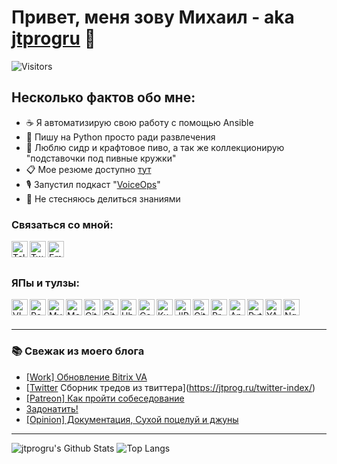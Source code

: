 # Привет, меня зову Михаил - aka [jtprogru][website] 👋
![Visitors](https://visitor-badge.glitch.me/badge?page_id=jtprogru)

## Несколько фактов обо мне:
- ☕️ Я автоматизирую свою работу с помощью Ansible
- 🐍 Пишу на Python просто ради развлечения
- 🍻 Люблю сидр и крафтовое пиво, а так же коллекционирую "подставочки под пивные кружки"
- 📋 Мое резюме доступно [тут][mycv]
- 🎙 Запустил подкаст "[VoiceOps][podcast]"
- 🦄 Не стесняюсь делиться знаниями

### Связаться со мной:

[<img align="left" width="26px" alt="Telegram" src="https://api.iconify.design/ri:telegram-line.svg?download=true&box=true&color=%23626262&inline=false&height=auto" />][telegram_chat]
[<img align="left" width="26px" alt="Twitter" src="https://api.iconify.design/jam:twitter-square.svg?download=true&box=true&color=%23626262&inline=false&height=auto" />][twitter]
[<img align="left" width="26px" alt="Email" src="https://api.iconify.design/entypo:email.svg?download=true&box=true&color=%23626262&inline=false&height=auto" />][email]


<br />
<br />

### ЯПы и тулзы:

<img align="left" alt="VIM" width="26px" src="https://api.iconify.design/cib:vim.svg?download=true&box=true&color=%23626262&inline=false&height=auto" />
<img align="left" alt="PostgreSQL" width="26px" src="https://api.iconify.design/cib:postgresql.svg?download=true&box=true&color=%23626262&inline=false&height=auto" />
<img align="left" alt="MySQL" width="26px" src="https://api.iconify.design/whh:mysqltwo.svg?download=true&box=true&color=%23626262&inline=false&height=auto" />
<img align="left" alt="MongoDB" width="26px" src="https://api.iconify.design/cib:mongodb.svg?download=true&box=true&color=%23626262&inline=false&height=auto" />
<img align="left" alt="Git" width="26px" src="https://api.iconify.design/fa-brands:git-square.svg?download=true&box=true&color=%23626262&inline=false&height=auto" />
<img align="left" alt="GitHub" width="26px" src="https://api.iconify.design/codicon:github.svg?download=true&box=true&color=%23626262&inline=false&height=auto" />
<img align="left" alt="Ubuntu" width="26px" src="https://api.iconify.design/simple-icons:ubuntu.svg?download=true&box=true&color=%23626262&inline=false&height=auto" />
<img align="left" alt="CenOS" width="26px" src="https://api.iconify.design/fa-brands:centos.svg?download=true&box=true&color=%23626262&inline=false&height=auto" />
<img align="left" alt="Kubernetes" width="26px" src="https://api.iconify.design/simple-icons:kubernetes.svg?download=true&box=true&color=%23626262&inline=false&height=auto" />
<img align="left" alt="JIRA" width="26px" src="https://api.iconify.design/simple-icons:jira.svg?download=true&box=true&color=%23626262&inline=false&height=auto" />
<img align="left" alt="GitLab" width="26px" src="https://api.iconify.design/cib:gitlab.svg?download=true&box=true&color=%23626262&inline=false&height=auto" />
<img align="left" alt="Prometheus" width="26px" src="https://api.iconify.design/simple-icons:prometheus.svg?download=true&box=true&color=%23626262&inline=false&height=auto" />
<img align="left" alt="Ansible" width="26px" src="https://api.iconify.design/simple-icons:ansible.svg?download=true&box=true&color=%23626262&inline=false&height=auto" />
<img align="left" alt="Python" width="26px" src="https://api.iconify.design/cib:python.svg?download=true&box=true&color=%23626262&inline=false&height=auto" />
<img align="left" alt="YAML" width="26px" src="https://api.iconify.design/file-icons:yaml-alt4.svg?download=true&box=true&color=%23626262&inline=false&height=auto" />
<img align="left" alt="Nginx" width="26px" src="https://api.iconify.design/cib:nginx.svg?download=true&box=true&color=%23626262&inline=false&height=auto" />

<br />
<br />

---

### 📚 Свежак из моего блога
<!-- BLOG-POST-LIST:START -->
- [[Work] Обновление Bitrix VA](https://jtprog.ru/upgrade-bitrix-va/)
- [[Twitter] Сборник тредов из твиттера](https://jtprog.ru/twitter-index/)
- [[Patreon] Как пройти собеседование](https://jtprog.ru/howto-pass-interview/)
- [Задонатить!](https://jtprog.ru/donations/)
- [[Opinion] Документация, Сухой поцелуй и джуны](https://jtprog.ru/rtfm-dry-kiss/)
<!-- BLOG-POST-LIST:END -->

---
![jtprogru's Github Stats](https://github-readme-stats.vercel.app/api?username=jtprogru&show_icons=true&theme=radical)
![Top Langs](https://github-readme-stats.vercel.app/api/top-langs/?username=jtprogru&count_private=true&hide=tsql&langs_count=7&theme=radical&layout=compact)


[bio]: https://jtprog.ru/about-me/
[mycv]: https://savinmi.ru
[website]: https://jtprog.ru
[twitter]: https://twitter.com/jtprogru
[instagram]: https://instagram.com/jtprogru
[telegram_chat]: https://t.me/jtprogru_chat
[sysopschannel]: https://t.me/jtprogru_channel
[email]: mailto:mail@jtprog.ru
[habr]: https://habr.com/ru/users/jtprogru/
[youtube]: https://www.youtube.com/channel/UCuGKtGjbVk-BtpLM1I6Yzrg
[podcast]: https://anchor.fm/jtprogru/

